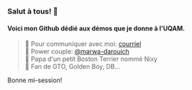 ### Salut à tous! 👋
#### Voici mon Github dédié aux démos que je donne à l'UQAM.

>💌 Pour communiquer avec moi: [courriel](mailto:osorio_arancibia.aaron@courrier.uqam.ca?subject=Aide%20labo)  
>🩵 Power couple: [@marwa-darouich](https://www.github.com/marwa-darouich)  
>🐶 Papa d'un petit Boston Terrier nommé Nixy  
>🍜 Fan de GTO, Golden Boy, DB...  

Bonne mi-session!
